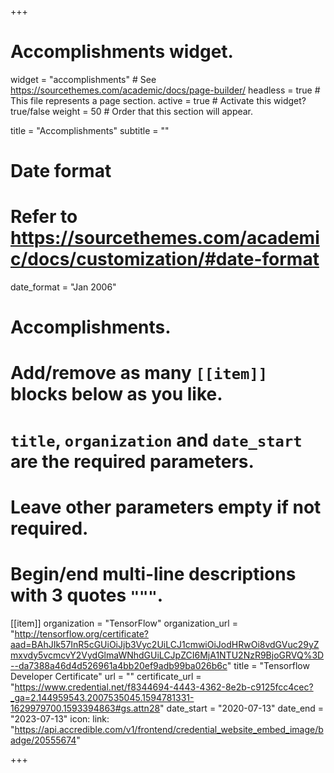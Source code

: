 +++
# Accomplishments widget.
widget = "accomplishments"  # See https://sourcethemes.com/academic/docs/page-builder/
headless = true  # This file represents a page section.
active = true  # Activate this widget? true/false
weight = 50  # Order that this section will appear.

title = "Accomplish&shy;ments"
subtitle = ""

# Date format
#   Refer to https://sourcethemes.com/academic/docs/customization/#date-format
date_format = "Jan 2006"

# Accomplishments.
#   Add/remove as many `[[item]]` blocks below as you like.
#   `title`, `organization` and `date_start` are the required parameters.
#   Leave other parameters empty if not required.
#   Begin/end multi-line descriptions with 3 quotes `"""`.

[[item]]
  organization = "TensorFlow"
  organization_url = "http://tensorflow.org/certificate?aad=BAhJIk57InR5cGUiOiJjb3Vyc2UiLCJ1cmwiOiJodHRwOi8vdGVuc29yZmxvdy5vcmcvY2VydGlmaWNhdGUiLCJpZCI6MjA1NTU2NzR9BjoGRVQ%3D--da7388a46d4d526961a4bb20ef9adb99ba026b6c"
  title = "Tensorflow Developer Certificate"
  url = ""
  certificate_url = "https://www.credential.net/f8344694-4443-4362-8e2b-c9125fcc4cec?_ga=2.144959543.2007535045.1594781331-1629979700.1593394863#gs.attn28"
  date_start = "2020-07-13"
  date_end = "2023-07-13"
  icon:
  link: "https://api.accredible.com/v1/frontend/credential_website_embed_image/badge/20555674"


+++
